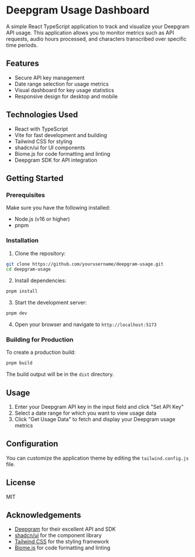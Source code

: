 # Deepgram Usage Dashboard

A simple React TypeScript application to track and visualize your Deepgram API usage. This application allows you to monitor metrics such as API requests, audio hours processed, and characters transcribed over specific time periods.

## Features

- Secure API key management
- Date range selection for usage metrics
- Visual dashboard for key usage statistics
- Responsive design for desktop and mobile

## Technologies Used

- React with TypeScript
- Vite for fast development and building
- Tailwind CSS for styling
- shadcn/ui for UI components
- Biome.js for code formatting and linting
- Deepgram SDK for API integration

## Getting Started

### Prerequisites

Make sure you have the following installed:
- Node.js (v16 or higher)
- pnpm

### Installation

1. Clone the repository:
```bash
git clone https://github.com/yourusername/deepgram-usage.git
cd deepgram-usage
```

2. Install dependencies:
```bash
pnpm install
```

3. Start the development server:
```bash
pnpm dev
```

4. Open your browser and navigate to `http://localhost:5173`

### Building for Production

To create a production build:

```bash
pnpm build
```

The build output will be in the `dist` directory.

## Usage

1. Enter your Deepgram API key in the input field and click "Set API Key"
2. Select a date range for which you want to view usage data
3. Click "Get Usage Data" to fetch and display your Deepgram usage metrics

## Configuration

You can customize the application theme by editing the `tailwind.config.js` file.

## License

MIT

## Acknowledgements

- [Deepgram](https://deepgram.com) for their excellent API and SDK
- [shadcn/ui](https://ui.shadcn.com/) for the component library
- [Tailwind CSS](https://tailwindcss.com) for the styling framework
- [Biome.js](https://biomejs.dev/) for code formatting and linting
